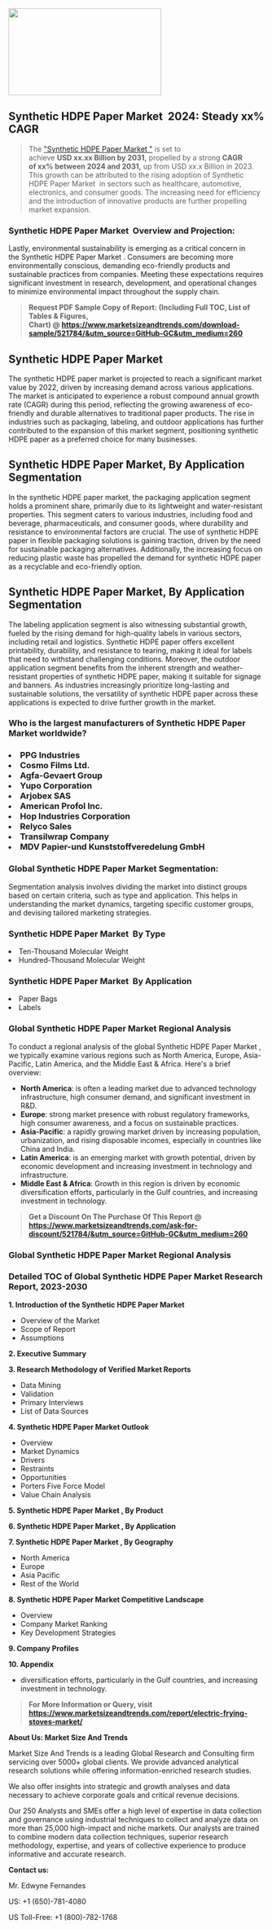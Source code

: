 <p><img class="alignnone size-medium wp-image-20088" src="https://ffe5etoiles.com/wp-content/uploads/2024/12/MST1-300x171.png" alt="" width="300" height="171" /></p><h2 id="ember46" class="ember-view reader-text-block__heading-2">Synthetic HDPE Paper Market &nbsp;2024: Steady&nbsp;xx% CAGR</h2><blockquote id="ember47" class="ember-view reader-text-block__blockquote">The&nbsp;<a class="app-aware-link " href="https://www.marketsizeandtrends.com/download-sample/521784/&utm_source=GitHub-GC&utm_medium=260" target="_blank" data-test-app-aware-link="">"Synthetic HDPE Paper Market "</a>&nbsp;is set to achieve&nbsp;<strong>USD&nbsp;xx.xx&nbsp;Billion by 2031,</strong>&nbsp;propelled by a strong&nbsp;<strong>CAGR of&nbsp;xx% between 2024 and 2031,</strong>&nbsp;up from USD xx.x Billion in 2023. This growth can be attributed to the rising adoption of&nbsp;Synthetic HDPE Paper Market &nbsp;in sectors such as healthcare, automotive, electronics, and consumer goods. The increasing need for efficiency and the introduction of innovative products are further propelling market expansion.</blockquote><h3 id="ember48" class="ember-view reader-text-block__heading-3">Synthetic HDPE Paper Market &nbsp;Overview and Projection:</h3><p id="ember49" class="ember-view reader-text-block__paragraph">Lastly, environmental sustainability is emerging as a critical concern in the&nbsp;Synthetic HDPE Paper Market . Consumers are becoming more environmentally conscious, demanding eco-friendly products and sustainable practices from companies. Meeting these expectations requires significant investment in research, development, and operational changes to minimize environmental impact throughout the supply chain.</p><blockquote id="ember50" class="ember-view reader-text-block__blockquote"><strong>Request PDF Sample Copy of Report: (Including Full TOC, List of Tables &amp; Figures, Chart)&nbsp;@&nbsp;<strong><a href="https://www.marketsizeandtrends.com/download-sample/521784/&utm_source=GitHub-GC&utm_medium=260" target="_blank">https://www.marketsizeandtrends.com/download-sample/521784/&utm_source=GitHub-GC&utm_medium=260</a></strong></strong></blockquote><h3 class=""> <h2>Synthetic HDPE Paper Market</h2><p>The synthetic HDPE paper market is projected to reach a significant market value by 2022, driven by increasing demand across various applications. The market is anticipated to experience a robust compound annual growth rate (CAGR) during this period, reflecting the growing awareness of eco-friendly and durable alternatives to traditional paper products. The rise in industries such as packaging, labeling, and outdoor applications has further contributed to the expansion of this market segment, positioning synthetic HDPE paper as a preferred choice for many businesses.</p><h2>Synthetic HDPE Paper Market, By Application Segmentation</h2><p>In the synthetic HDPE paper market, the packaging application segment holds a prominent share, primarily due to its lightweight and water-resistant properties. This segment caters to various industries, including food and beverage, pharmaceuticals, and consumer goods, where durability and resistance to environmental factors are crucial. The use of synthetic HDPE paper in flexible packaging solutions is gaining traction, driven by the need for sustainable packaging alternatives. Additionally, the increasing focus on reducing plastic waste has propelled the demand for synthetic HDPE paper as a recyclable and eco-friendly option.</p><h2>Synthetic HDPE Paper Market, By Application Segmentation</h2><p>The labeling application segment is also witnessing substantial growth, fueled by the rising demand for high-quality labels in various sectors, including retail and logistics. Synthetic HDPE paper offers excellent printability, durability, and resistance to tearing, making it ideal for labels that need to withstand challenging conditions. Moreover, the outdoor application segment benefits from the inherent strength and weather-resistant properties of synthetic HDPE paper, making it suitable for signage and banners. As industries increasingly prioritize long-lasting and sustainable solutions, the versatility of synthetic HDPE paper across these applications is expected to drive further growth in the market.</p></h3><h3 id="" class="">Who is the largest manufacturers of&nbsp;Synthetic HDPE Paper Market worldwide?</h3><h3 class=""></Li><Li>PPG Industries</Li><Li> Cosmo Films Ltd.</Li><Li> Agfa-Gevaert Group</Li><Li> Yupo Corporation</Li><Li> Arjobex SAS</Li><Li> American Profol Inc.</Li><Li> Hop Industries Corporation</Li><Li> Relyco Sales</Li><Li> Transilwrap Company</Li><Li> MDV Papier-und Kunststoffveredelung GmbH</h3><h3 id="ember53" class="ember-view reader-text-block__heading-3">Global&nbsp;Synthetic HDPE Paper Market Segmentation:</h3><p id="ember54" class="ember-view reader-text-block__paragraph">Segmentation analysis involves dividing the market into distinct groups based on certain criteria, such as type and application. This helps in understanding the market dynamics, targeting specific customer groups, and devising tailored marketing strategies.</p><h3 id="" class="">Synthetic HDPE Paper Market &nbsp;By Type</h3><p></Li><Li>Ten-Thousand Molecular Weight</Li><Li> Hundred-Thousand Molecular Weight</p><h3 id="" class="">Synthetic HDPE Paper Market &nbsp;By Application</h3><p class=""></Li><Li>Paper Bags</Li><Li> Labels</p><h3 id="ember62" class="ember-view reader-text-block__heading-3">Global Synthetic HDPE Paper Market Regional Analysis</h3><p id="ember63" class="ember-view reader-text-block__paragraph">To conduct a regional analysis of the global Synthetic HDPE Paper Market , we typically examine various regions such as North America, Europe, Asia-Pacific, Latin America, and the Middle East &amp; Africa. Here's a brief overview:</p><ul><li><strong>North America</strong>: is often a leading market due to advanced technology infrastructure, high consumer demand, and significant investment in R&amp;D.</li><li><strong>Europe</strong>: strong market presence with robust regulatory frameworks, high consumer awareness, and a focus on sustainable practices.</li><li><strong>Asia-Pacific</strong>: a rapidly growing market driven by increasing population, urbanization, and rising disposable incomes, especially in countries like China and India.</li><li><strong>Latin America</strong>: is an emerging market with growth potential, driven by economic development and increasing investment in technology and infrastructure.</li><li><strong>Middle East &amp; Africa</strong>: Growth in this region is driven by economic diversification efforts, particularly in the Gulf countries, and increasing investment in technology.</li></ul><blockquote id="ember61" class="ember-view reader-text-block__blockquote"><strong>Get a Discount On The Purchase Of This Report @ <strong><a href="https://html-cleaner.com/" target="">https://www.marketsizeandtrends.com/ask-for-discount/521784/&utm_source=GitHub-GC&utm_medium=260</a></strong></strong></blockquote><h3 id="ember62" class="ember-view reader-text-block__heading-3">Global Synthetic HDPE Paper Market Regional Analysis</h3><h3 id="" class="">Detailed TOC of Global Synthetic HDPE Paper Market Research Report, 2023-2030</h3><p id="" class=""><strong>1. Introduction of the Synthetic HDPE Paper Market </strong></p><ul><li>Overview of the Market</li><li>Scope of Report</li><li>Assumptions</li></ul><p id="" class=""><strong>2. Executive Summary</strong></p><p id="" class=""><strong>3. Research Methodology of Verified Market Reports</strong></p><ul><li>Data Mining</li><li>Validation</li><li>Primary Interviews</li><li>List of Data Sources</li></ul><p id="" class=""><strong>4. Synthetic HDPE Paper Market Outlook</strong></p><ul><li>Overview</li><li>Market Dynamics</li><li>Drivers</li><li>Restraints</li><li>Opportunities</li><li>Porters Five Force Model</li><li>Value Chain Analysis</li></ul><p id="" class=""><strong>5. Synthetic HDPE Paper Market , By Product</strong></p><p id="" class=""><strong>6. Synthetic HDPE Paper Market , By Application</strong></p><p id="" class=""><strong>7. Synthetic HDPE Paper Market , By Geography</strong></p><ul><li>North America</li><li>Europe</li><li>Asia Pacific</li><li>Rest of the World</li></ul><p id="" class=""><strong>8. Synthetic HDPE Paper Market Competitive Landscape</strong></p><ul><li>Overview</li><li>Company Market Ranking</li><li>Key Development Strategies</li></ul><p id="" class=""><strong>9. Company Profiles</strong></p><p id="" class=""><strong>10. Appendix</strong></p><ul><li>diversification efforts, particularly in the Gulf countries, and increasing investment in technology.</li></ul><blockquote id="ember65" class="ember-view reader-text-block__blockquote"><strong>For More Information or Query, visit <strong><strong><a href="https://html-cleaner.com/" target="">https://www.marketsizeandtrends.com/report/electric-frying-stoves-market/</a></strong></strong></strong></blockquote><p id="" class=""><strong>About Us: Market Size And Trends</strong></p><p id="" class="">Market Size And Trends is a leading Global Research and Consulting firm servicing over 5000+ global clients. We provide advanced analytical research solutions while offering information-enriched research studies.</p><p id="" class="">We also offer insights into strategic and growth analyses and data necessary to achieve corporate goals and critical revenue decisions.</p><p id="" class="">Our 250 Analysts and SMEs offer a high level of expertise in data collection and governance using industrial techniques to collect and analyze data on more than 25,000 high-impact and niche markets. Our analysts are trained to combine modern data collection techniques, superior research methodology, expertise, and years of collective experience to produce informative and accurate research.</p><p id="" class=""><strong>Contact us:</strong></p><p id="" class="">Mr. Edwyne Fernandes</p><p id="" class="">US: +1 (650)-781-4080</p><p id="" class="">US Toll-Free: +1 (800)-782-1768</p>
